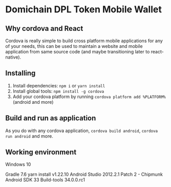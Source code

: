 # Domichain DPL Token Mobile Wallet

## Why cordova  and React
Cordova is really simple to build cross platform mobile applications for any of your needs, this can be used to maintain a website and mobile application from same source code (and maybe transitioning later to react-native).  

## Installing
1. Install dependencies: ```npm i``` or ```yarn install```
2. Install global tools: ```npm install -g cordova```
3. Add your cordova platform by running ```cordova platform add %PLATFORM%``` (android and more)

## Build and run as application
As you do with any cordova application, ```cordova build android```, ```cordova run android``` and more.

## Working environment

Windows 10

Gradle 7.6
yarn install v1.22.10
Android Studio 2012.2.1 Patch 2 - Chipmunk
Android SDK 33
Build-tools 34.0.0.rc1